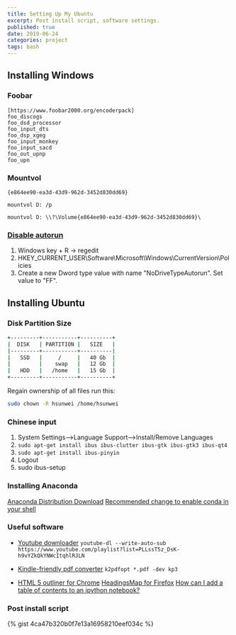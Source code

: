 ```yaml
---
title: Setting Up My Ubuntu
excerpt: Post install script, software settings.
published: true
date: 2019-06-24
categories: project
tags: bash
---
```


## Installing Windows

### Foobar
``` bashcd 
[https://www.foobar2000.org/encoderpack]
foo_discogs
foo_dsd_processor
foo_input_dts
foo_dsp_xgeg
foo_input_monkey
foo_input_sacd
foo_out_upnp
foo_upn
```

### Mountvol
```
{e864ee90-ea3d-43d9-962d-3452d830dd69}

mountvol D: /p

mountvol D: \\?\Volume{e864ee90-ea3d-43d9-962d-3452d830dd69}\
```

### [Disable autorun]()
1. Windows key + R -> regedit
2. HKEY_CURRENT_USER\Software\Microsoft\Windows\CurrentVersion\Policies
3. Create a new Dword type value with name "NoDriveTypeAutorun". Set value to "FF".



## Installing Ubuntu

### Disk Partition Size

``` bash
+---------+-----------+----------+
|  DISK   | PARTITION |   SIZE   |
|---------+-----------+----------|
|   SSD   |     /     |   40 Gb  |
|         |    swap   |   12 Gb  |
|   HDD   |   /home   |   15 Gb  |
+---------+-----------+----------+
```

Regain ownership of all files run this:

``` bash
sudo chown -R hsunwei /home/hsunwei
```

### Chinese input

1. System Settings–>Language Support–>Install/Remove Languages
2. `sudo apt-get install ibus ibus-clutter ibus-gtk ibus-gtk3 ibus-qt4`
3. `sudo apt-get install ibus-pinyin`
4. Logout
5. sudo ibus-setup


### Installing Anaconda

[Anaconda Distribution Download](https://www.anaconda.com/distribution/)
[Recommended change to enable conda in your shell](https://github.com/conda/conda/releases/tag/4.4.0)



### Useful software
- [Youtube downloader](https://github.com/rg3/youtube-dl/blob/master/README.md#options)
`youtube-dl --write-auto-sub https://www.youtube.com/playlist?list=PLLssT5z_DsK-h9vYZkQkYNWcItqhlRJLN`
- [Kindle-friendly pdf converter](http://www.willus.com/k2pdfopt//)
`k2pdfopt *.pdf -dev kp3`


- [HTML 5 outliner for Chrome](https://h5o.github.io/) [HeadingsMap for Firefox](https://addons.mozilla.org/en-US/firefox/addon/headingsmap/) [How can I add a table of contents to an ipython notebook?](https://stackoverflow.com/questions/21151450/how-can-i-add-a-table-of-contents-to-an-ipython-notebook)

### Post install script

{% gist 4ca47b320b0f7e13a16958210eef034c %}